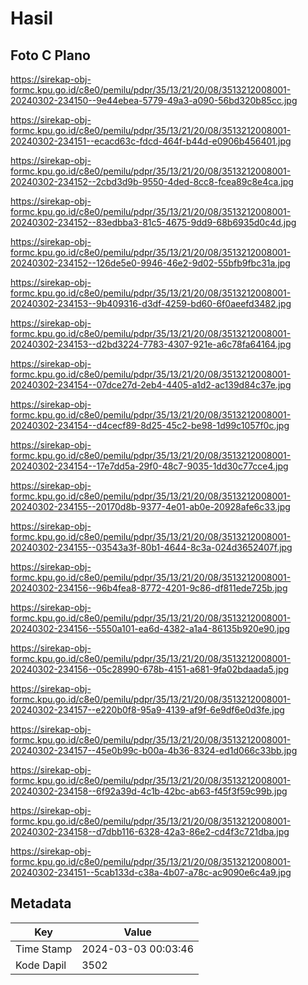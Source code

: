 # Hasil

## Foto C Plano

https://sirekap-obj-formc.kpu.go.id/c8e0/pemilu/pdpr/35/13/21/20/08/3513212008001-20240302-234150--9e44ebea-5779-49a3-a090-56bd320b85cc.jpg

https://sirekap-obj-formc.kpu.go.id/c8e0/pemilu/pdpr/35/13/21/20/08/3513212008001-20240302-234151--ecacd63c-fdcd-464f-b44d-e0906b456401.jpg

https://sirekap-obj-formc.kpu.go.id/c8e0/pemilu/pdpr/35/13/21/20/08/3513212008001-20240302-234152--2cbd3d9b-9550-4ded-8cc8-fcea89c8e4ca.jpg

https://sirekap-obj-formc.kpu.go.id/c8e0/pemilu/pdpr/35/13/21/20/08/3513212008001-20240302-234152--83edbba3-81c5-4675-9dd9-68b6935d0c4d.jpg

https://sirekap-obj-formc.kpu.go.id/c8e0/pemilu/pdpr/35/13/21/20/08/3513212008001-20240302-234152--126de5e0-9946-46e2-9d02-55bfb9fbc31a.jpg

https://sirekap-obj-formc.kpu.go.id/c8e0/pemilu/pdpr/35/13/21/20/08/3513212008001-20240302-234153--9b409316-d3df-4259-bd60-6f0aeefd3482.jpg

https://sirekap-obj-formc.kpu.go.id/c8e0/pemilu/pdpr/35/13/21/20/08/3513212008001-20240302-234153--d2bd3224-7783-4307-921e-a6c78fa64164.jpg

https://sirekap-obj-formc.kpu.go.id/c8e0/pemilu/pdpr/35/13/21/20/08/3513212008001-20240302-234154--07dce27d-2eb4-4405-a1d2-ac139d84c37e.jpg

https://sirekap-obj-formc.kpu.go.id/c8e0/pemilu/pdpr/35/13/21/20/08/3513212008001-20240302-234154--d4cecf89-8d25-45c2-be98-1d99c1057f0c.jpg

https://sirekap-obj-formc.kpu.go.id/c8e0/pemilu/pdpr/35/13/21/20/08/3513212008001-20240302-234154--17e7dd5a-29f0-48c7-9035-1dd30c77cce4.jpg

https://sirekap-obj-formc.kpu.go.id/c8e0/pemilu/pdpr/35/13/21/20/08/3513212008001-20240302-234155--20170d8b-9377-4e01-ab0e-20928afe6c33.jpg

https://sirekap-obj-formc.kpu.go.id/c8e0/pemilu/pdpr/35/13/21/20/08/3513212008001-20240302-234155--03543a3f-80b1-4644-8c3a-024d3652407f.jpg

https://sirekap-obj-formc.kpu.go.id/c8e0/pemilu/pdpr/35/13/21/20/08/3513212008001-20240302-234156--96b4fea8-8772-4201-9c86-df811ede725b.jpg

https://sirekap-obj-formc.kpu.go.id/c8e0/pemilu/pdpr/35/13/21/20/08/3513212008001-20240302-234156--5550a101-ea6d-4382-a1a4-86135b920e90.jpg

https://sirekap-obj-formc.kpu.go.id/c8e0/pemilu/pdpr/35/13/21/20/08/3513212008001-20240302-234156--05c28990-678b-4151-a681-9fa02bdaada5.jpg

https://sirekap-obj-formc.kpu.go.id/c8e0/pemilu/pdpr/35/13/21/20/08/3513212008001-20240302-234157--e220b0f8-95a9-4139-af9f-6e9df6e0d3fe.jpg

https://sirekap-obj-formc.kpu.go.id/c8e0/pemilu/pdpr/35/13/21/20/08/3513212008001-20240302-234157--45e0b99c-b00a-4b36-8324-ed1d066c33bb.jpg

https://sirekap-obj-formc.kpu.go.id/c8e0/pemilu/pdpr/35/13/21/20/08/3513212008001-20240302-234158--6f92a39d-4c1b-42bc-ab63-f45f3f59c99b.jpg

https://sirekap-obj-formc.kpu.go.id/c8e0/pemilu/pdpr/35/13/21/20/08/3513212008001-20240302-234158--d7dbb116-6328-42a3-86e2-cd4f3c721dba.jpg

https://sirekap-obj-formc.kpu.go.id/c8e0/pemilu/pdpr/35/13/21/20/08/3513212008001-20240302-234151--5cab133d-c38a-4b07-a78c-ac9090e6c4a9.jpg


## Metadata

| Key        | Value               |
| ---------- | ------------------- |
| Time Stamp | 2024-03-03 00:03:46 |
| Kode Dapil | 3502                |




